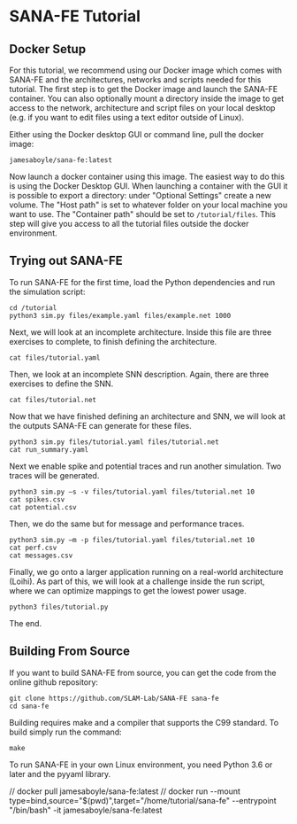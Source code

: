 # SANA-FE Tutorial #

## Docker Setup ##

For this tutorial, we recommend using our Docker image which comes with SANA-FE
and the architectures, networks and scripts needed for this tutorial.
The first step is to get the Docker image and launch the SANA-FE container. You
can also optionally mount a directory inside the image to get access to the
network, architecture and script files on your local desktop (e.g. if you want
to edit files using a text editor outside of Linux).

Either using the Docker desktop GUI or command line, pull the docker image:

    jamesaboyle/sana-fe:latest

Now launch a docker container using this image. The easiest way to do this is
using the Docker Desktop GUI. When launching a container with the GUI it is
possible to export a directory: under "Optional Settings" create a new volume.
The "Host path" is set to whatever folder on your local machine you want to use.
The "Container path" should be set to `/tutorial/files`. This step will give you
access to all the tutorial files outside the docker environment.

## Trying out SANA-FE ##

To run SANA-FE for the first time, load the Python dependencies and run
the simulation script:

    cd /tutorial
    python3 sim.py files/example.yaml files/example.net 1000

Next, we will look at an incomplete architecture. Inside this file are three
exercises to complete, to finish defining the architecture.

    cat files/tutorial.yaml

Then, we look at an incomplete SNN description. Again, there are three exercises
to define the SNN.

    cat files/tutorial.net

Now that we have finished defining an architecture and SNN, we will look at the
outputs SANA-FE can generate for these files.

    python3 sim.py files/tutorial.yaml files/tutorial.net
    cat run_summary.yaml

Next we enable spike and potential traces and run another simulation. Two traces
will be generated.

    python3 sim.py –s -v files/tutorial.yaml files/tutorial.net 10
    cat spikes.csv
    cat potential.csv

Then, we do the same but for message and performance traces.

    python3 sim.py –m -p files/tutorial.yaml files/tutorial.net 10
    cat perf.csv
    cat messages.csv

Finally, we go onto a larger application running on a real-world architecture
(Loihi). As part of this, we will look at a challenge inside the run script,
where we can optimize mappings to get the lowest power usage.

    python3 files/tutorial.py

The end.

## Building From Source ##

If you want to build SANA-FE from source, you can get the code from the online
github repository:

    git clone https://github.com/SLAM-Lab/SANA-FE sana-fe
    cd sana-fe

Building requires make and a compiler that supports the C99 standard. To build
simply run the command:

    make

To run SANA-FE in your own Linux environment, you need Python 3.6 or later and
the pyyaml library.

// docker pull jamesaboyle/sana-fe:latest
// docker run --mount type=bind,source="$(pwd)",target="/home/tutorial/sana-fe" --entrypoint "/bin/bash" -it jamesaboyle/sana-fe:latest